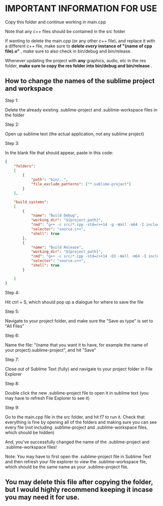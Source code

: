 # IMPORTANT INFORMATION FOR USE
Copy this folder and continue working in main.cpp

Note that any c++ files should be contained in the src folder

If wanting to delete the main.cpp (or any other c++ file), and replace it with a different c++ file, make sure to **delete _every_ instance of "(name of cpp file).o"** , make sure to also check in bin/debug and bin/release.

Whenever updating the project with **any** graphics, audio, etc in the res folder, **make sure to copy the res folder into bin/debug and bin/release** .

## How to change the names of the sublime project and workspace

Step 1:

Delete the already existing .sublime-project and .sublime-workspace files in the folder

Step 2:

Open up sublime text (the actual application, not any sublime project)

Step 3:

In the blank file that should appear, paste in this code:

```json
{
	"folders":
	[
		{
			"path": "bin/..",
			"file_exclude_patterns": ["*.sublime-project"]
		}
	],

	"build_systems":
	[
		{
			"name": "Build Debug",
			"working_dir": "${project_path}",
			"cmd": "g++ -c src/*.cpp -std=c++14 -g -Wall -m64 -I include -I C:/SDL2-w64/include && g++ *.o -o bin/debug/main -L C:/SDL2-w64/lib -lmingw32 -lSDL2main -lSDL2 -lSDL2_image && start bin/debug/main",
			"selector": "source.c++",
			"shell": true
		},
		{
			"name": "Build Release",
			"working_dir": "${project_path}",
			"cmd": "g++ -c src/*.cpp -std=c++14 -O3 -Wall -m64 -I include -I C:/SDL2-w64/include && g++ *.o -o bin/release/main -s -L C:/SDL2-w64/lib -lmingw32 -lSDL2main -lSDL2 -lSDL2_image && start bin/release/main",
			"selector": "source.c++",
			"shell": true
		}

	]
}
```

Step 4:

Hit ctrl + S, which should pop up a dialogue for where to save the file

Step 5:

Navigate to your project folder, and make sure the "Save as type" is set to "All Files"

Step 6:

Name the file: "(name that you want it to have, for example the name of your project).sublime-project", and hit "Save"

Step 7:

Close out of Sublime Text (fully) and navigate to your project folder in File Explorer

Step 8:

Double click the new .sublime-project file to open it in sublime text (you may have to refresh File Explorer to see it)

Step 9:

Go to the main.cpp file in the src folder, and hit f7 to run it. Check that everything is fine by opening all of the folders and making sure you can see every file (not including .sublime-project and .sublime-workspace files, which should be hidden)

And, you've successfully changed the name of the .sublime-project and .sublime-workspace files!

Note: You may have to first open the .sublime-project file in Sublime Text and then refresh your file explorer to view the .sublime-workspace file, which should be the same name as your .sublime-project file.

## You may delete this file after copying the folder, but I would highly recommend keeping it incase you may need it for use.